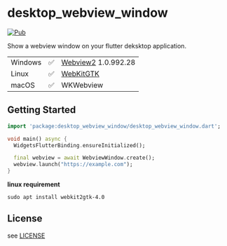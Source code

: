 # desktop_webview_window

[![Pub](https://img.shields.io/pub/v/desktop_webview_window.svg)](https://pub.dev/packages/desktop_webview_window)

Show a webview window on your flutter deksktop application.

|          |       |     |
| -------- | ------- | ---- |
| Windows  | ✅     | [Webview2](https://www.nuget.org/packages/Microsoft.Web.WebView2) 1.0.992.28 |
| Linux    | ✅    |  [WebKitGTK](https://webkitgtk.org/reference/webkit2gtk/stable/index.html)
| macOS    | ✅     |  WKWebview |

## Getting Started

```dart
import 'package:desktop_webview_window/desktop_webview_window.dart';

void main() async {
  WidgetsFlutterBinding.ensureInitialized();

  final webview = await WebviewWindow.create();
  webview.launch("https://example.com");
}

```

**linux requirement**

```shell
sudo apt install webkit2gtk-4.0
```

## License

see [LICENSE](./LICENSE)
